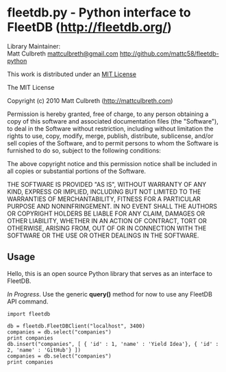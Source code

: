 fleetdb.py - Python interface to FleetDB (http://fleetdb.org/)
================================
 
Library Maintainer:  
    Matt Culbreth
    mattculbreth@gmail.com
    http://github.com/mattc58/fleetdb-python 

 
This work is distributed under an [MIT License](http://www.opensource.org/licenses/mit-license.php)
 
The MIT License
 
Copyright (c) 2010 Matt Culbreth (http://mattculbreth.com)
 
Permission is hereby granted, free of charge, to any person obtaining a copy
of this software and associated documentation files (the "Software"), to deal
in the Software without restriction, including without limitation the rights
to use, copy, modify, merge, publish, distribute, sublicense, and/or sell
copies of the Software, and to permit persons to whom the Software is
furnished to do so, subject to the following conditions:
 
The above copyright notice and this permission notice shall be included in
all copies or substantial portions of the Software.
 
THE SOFTWARE IS PROVIDED "AS IS", WITHOUT WARRANTY OF ANY KIND, EXPRESS OR
IMPLIED, INCLUDING BUT NOT LIMITED TO THE WARRANTIES OF MERCHANTABILITY,
FITNESS FOR A PARTICULAR PURPOSE AND NONINFRINGEMENT. IN NO EVENT SHALL THE
AUTHORS OR COPYRIGHT HOLDERS BE LIABLE FOR ANY CLAIM, DAMAGES OR OTHER
LIABILITY, WHETHER IN AN ACTION OF CONTRACT, TORT OR OTHERWISE, ARISING FROM,
OUT OF OR IN CONNECTION WITH THE SOFTWARE OR THE USE OR OTHER DEALINGS IN
THE SOFTWARE.


Usage
-------------------------------
 
Hello, this is an open source Python library that serves as an interface to FleetDB.

*In Progress*. Use the generic **query()** method for now to use any FleetDB API command.

    
    import fleetdb
    
    db = fleetdb.FleetDBClient("localhost", 3400)
    companies = db.select("companies")
    print companies
    db.insert("companies", [ { 'id' : 1, 'name' : 'Yield Idea'}, { 'id' : 2, 'name' : 'GitHub'} ])
    companies = db.select("companies")
    print companies
    


